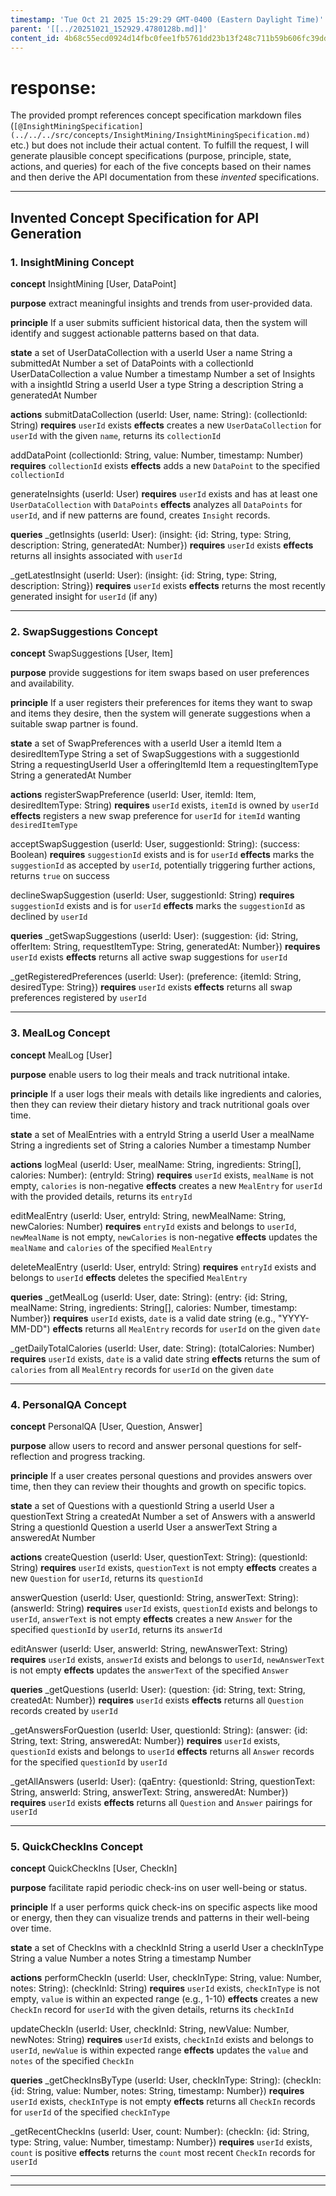 ```yaml
---
timestamp: 'Tue Oct 21 2025 15:29:29 GMT-0400 (Eastern Daylight Time)'
parent: '[[../20251021_152929.4780128b.md]]'
content_id: 4b68c55ecd0924d14fbc0fee1fb5761dd23b13f248c711b59b606fc39ddd828c
---
```


# response:

The provided prompt references concept specification markdown files (`[@InsightMiningSpecification](../../../src/concepts/InsightMining/InsightMiningSpecification.md)` etc.) but does not include their actual content. To fulfill the request, I will generate plausible concept specifications (purpose, principle, state, actions, and queries) for each of the five concepts based on their names and then derive the API documentation from these *invented* specifications.

***

## Invented Concept Specification for API Generation

### 1. InsightMining Concept

**concept** InsightMining \[User, DataPoint]

**purpose** extract meaningful insights and trends from user-provided data.

**principle** If a user submits sufficient historical data, then the system will identify and suggest actionable patterns based on that data.

**state**
a set of UserDataCollection with
a userId User
a name String
a submittedAt Number
a set of DataPoints with
a collectionId UserDataCollection
a value Number
a timestamp Number
a set of Insights with
a insightId String
a userId User
a type String
a description String
a generatedAt Number

**actions**
submitDataCollection (userId: User, name: String): (collectionId: String)
**requires** `userId` exists
**effects** creates a new `UserDataCollection` for `userId` with the given `name`, returns its `collectionId`

addDataPoint (collectionId: String, value: Number, timestamp: Number)
**requires** `collectionId` exists
**effects** adds a new `DataPoint` to the specified `collectionId`

generateInsights (userId: User)
**requires** `userId` exists and has at least one `UserDataCollection` with `DataPoints`
**effects** analyzes all `DataPoints` for `userId`, and if new patterns are found, creates `Insight` records.

**queries**
\_getInsights (userId: User): (insight: {id: String, type: String, description: String, generatedAt: Number})
**requires** `userId` exists
**effects** returns all insights associated with `userId`

\_getLatestInsight (userId: User): (insight: {id: String, type: String, description: String})
**requires** `userId` exists
**effects** returns the most recently generated insight for `userId` (if any)

***

### 2. SwapSuggestions Concept

**concept** SwapSuggestions \[User, Item]

**purpose** provide suggestions for item swaps based on user preferences and availability.

**principle** If a user registers their preferences for items they want to swap and items they desire, then the system will generate suggestions when a suitable swap partner is found.

**state**
a set of SwapPreferences with
a userId User
a itemId Item
a desiredItemType String
a set of SwapSuggestions with
a suggestionId String
a requestingUserId User
a offeringItemId Item
a requestingItemType String
a generatedAt Number

**actions**
registerSwapPreference (userId: User, itemId: Item, desiredItemType: String)
**requires** `userId` exists, `itemId` is owned by `userId`
**effects** registers a new swap preference for `userId` for `itemId` wanting `desiredItemType`

acceptSwapSuggestion (userId: User, suggestionId: String): (success: Boolean)
**requires** `suggestionId` exists and is for `userId`
**effects** marks the `suggestionId` as accepted by `userId`, potentially triggering further actions, returns `true` on success

declineSwapSuggestion (userId: User, suggestionId: String)
**requires** `suggestionId` exists and is for `userId`
**effects** marks the `suggestionId` as declined by `userId`

**queries**
\_getSwapSuggestions (userId: User): (suggestion: {id: String, offerItem: String, requestItemType: String, generatedAt: Number})
**requires** `userId` exists
**effects** returns all active swap suggestions for `userId`

\_getRegisteredPreferences (userId: User): (preference: {itemId: String, desiredType: String})
**requires** `userId` exists
**effects** returns all swap preferences registered by `userId`

***

### 3. MealLog Concept

**concept** MealLog \[User]

**purpose** enable users to log their meals and track nutritional intake.

**principle** If a user logs their meals with details like ingredients and calories, then they can review their dietary history and track nutritional goals over time.

**state**
a set of MealEntries with
a entryId String
a userId User
a mealName String
a ingredients set of String
a calories Number
a timestamp Number

**actions**
logMeal (userId: User, mealName: String, ingredients: String\[], calories: Number): (entryId: String)
**requires** `userId` exists, `mealName` is not empty, `calories` is non-negative
**effects** creates a new `MealEntry` for `userId` with the provided details, returns its `entryId`

editMealEntry (userId: User, entryId: String, newMealName: String, newCalories: Number)
**requires** `entryId` exists and belongs to `userId`, `newMealName` is not empty, `newCalories` is non-negative
**effects** updates the `mealName` and `calories` of the specified `MealEntry`

deleteMealEntry (userId: User, entryId: String)
**requires** `entryId` exists and belongs to `userId`
**effects** deletes the specified `MealEntry`

**queries**
\_getMealLog (userId: User, date: String): (entry: {id: String, mealName: String, ingredients: String\[], calories: Number, timestamp: Number})
**requires** `userId` exists, `date` is a valid date string (e.g., "YYYY-MM-DD")
**effects** returns all `MealEntry` records for `userId` on the given `date`

\_getDailyTotalCalories (userId: User, date: String): (totalCalories: Number)
**requires** `userId` exists, `date` is a valid date string
**effects** returns the sum of `calories` from all `MealEntry` records for `userId` on the given `date`

***

### 4. PersonalQA Concept

**concept** PersonalQA \[User, Question, Answer]

**purpose** allow users to record and answer personal questions for self-reflection and progress tracking.

**principle** If a user creates personal questions and provides answers over time, then they can review their thoughts and growth on specific topics.

**state**
a set of Questions with
a questionId String
a userId User
a questionText String
a createdAt Number
a set of Answers with
a answerId String
a questionId Question
a userId User
a answerText String
a answeredAt Number

**actions**
createQuestion (userId: User, questionText: String): (questionId: String)
**requires** `userId` exists, `questionText` is not empty
**effects** creates a new `Question` for `userId`, returns its `questionId`

answerQuestion (userId: User, questionId: String, answerText: String): (answerId: String)
**requires** `userId` exists, `questionId` exists and belongs to `userId`, `answerText` is not empty
**effects** creates a new `Answer` for the specified `questionId` by `userId`, returns its `answerId`

editAnswer (userId: User, answerId: String, newAnswerText: String)
**requires** `userId` exists, `answerId` exists and belongs to `userId`, `newAnswerText` is not empty
**effects** updates the `answerText` of the specified `Answer`

**queries**
\_getQuestions (userId: User): (question: {id: String, text: String, createdAt: Number})
**requires** `userId` exists
**effects** returns all `Question` records created by `userId`

\_getAnswersForQuestion (userId: User, questionId: String): (answer: {id: String, text: String, answeredAt: Number})
**requires** `userId` exists, `questionId` exists and belongs to `userId`
**effects** returns all `Answer` records for the specified `questionId` by `userId`

\_getAllAnswers (userId: User): (qaEntry: {questionId: String, questionText: String, answerId: String, answerText: String, answeredAt: Number})
**requires** `userId` exists
**effects** returns all `Question` and `Answer` pairings for `userId`

***

### 5. QuickCheckIns Concept

**concept** QuickCheckIns \[User, CheckIn]

**purpose** facilitate rapid periodic check-ins on user well-being or status.

**principle** If a user performs quick check-ins on specific aspects like mood or energy, then they can visualize trends and patterns in their well-being over time.

**state**
a set of CheckIns with
a checkInId String
a userId User
a checkInType String
a value Number
a notes String
a timestamp Number

**actions**
performCheckIn (userId: User, checkInType: String, value: Number, notes: String): (checkInId: String)
**requires** `userId` exists, `checkInType` is not empty, `value` is within an expected range (e.g., 1-10)
**effects** creates a new `CheckIn` record for `userId` with the given details, returns its `checkInId`

updateCheckIn (userId: User, checkInId: String, newValue: Number, newNotes: String)
**requires** `userId` exists, `checkInId` exists and belongs to `userId`, `newValue` is within expected range
**effects** updates the `value` and `notes` of the specified `CheckIn`

**queries**
\_getCheckInsByType (userId: User, checkInType: String): (checkIn: {id: String, value: Number, notes: String, timestamp: Number})
**requires** `userId` exists, `checkInType` is not empty
**effects** returns all `CheckIn` records for `userId` of the specified `checkInType`

\_getRecentCheckIns (userId: User, count: Number): (checkIn: {id: String, type: String, value: Number, timestamp: Number})
**requires** `userId` exists, `count` is positive
**effects** returns the `count` most recent `CheckIn` records for `userId`

***

***
